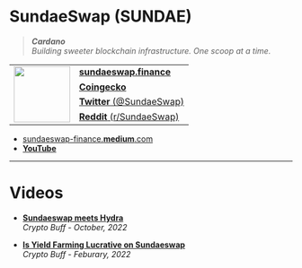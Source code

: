 # SundaeSwap (SUNDAE)

> _**Cardano**_<br/>
> _Building sweeter blockchain infrastructure. One scoop at a time._

<table>
<tr>
<td rowspan="6">
<img align="center" valign="top" width="100" height="100" src="https://assets.coingecko.com/coins/images/18392/large/Duwsx57h_400x400.jpg">
</td>
<td>
<a href="https://sundaeswap.finance"><b>sundaeswap.finance</b></a>
  </td>
</tr>
<tr>
<td>
  <a href="https://www.coingecko.com/en/coins/sundaeswap"><b>Coingecko</b></a>
  </td>
</tr>
<tr>
<td>
  <a href="https://twitter.com/SundaeSwap"><b>Twitter</b> (@SundaeSwap)</a>
  </td>
</tr>
<tr>
<td>
 <a href="https://www.reddit.com/r/SundaeSwap"><b>Reddit</b> (r/SundaeSwap)</a>
  </td>
</tr>
</table>

- <a href="https://sundaeswap-finance.medium.com">sundaeswap-finance.<b>medium</b>.com</a>
- <a href="https://www.youtube.com/@sundaeswaplabs"><b>YouTube</b></a>

----

# Videos

- [**Sundaeswap meets Hydra**](https://www.youtube.com/watch?v=JXVErrOaqSI)
  <br/>_Crypto Buff - October, 2022_

- [**Is Yield Farming Lucrative on Sundaeswap**](https://www.youtube.com/watch?v=QVetxDGEK4o)
<br/>_Crypto Buff - Feburary, 2022_
